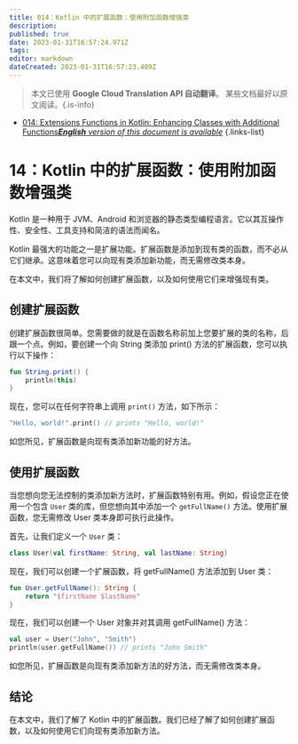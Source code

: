 ```yaml
---
title: 014：Kotlin 中的扩展函数：使用附加函数增强类
description: 
published: true
date: 2023-01-31T16:57:24.971Z
tags: 
editor: markdown
dateCreated: 2023-01-31T16:57:23.409Z
---
```


> 本文已使用 **Google Cloud Translation API 自动翻译**。
某些文档最好以原文阅读。{.is-info}

- [014: Extensions Functions in Kotlin: Enhancing Classes with Additional Functions***English** version of this document is available*](/en/Knowledge-base/Kotlin/Learning/014-extensions-functions-in-kotlin-enhancing-classes-with-additional-functions)
{.links-list}



# 14：Kotlin 中的扩展函数：使用附加函数增强类

Kotlin 是一种用于 JVM、Android 和浏览器的静态类型编程语言。它以其互操作性、安全性、工具支持和简洁的语法而闻名。

Kotlin 最强大的功能之一是扩展功能。扩展函数是添加到现有类的函数，而不必从它们继承。这意味着您可以向现有类添加新功能，而无需修改类本身。

在本文中，我们将了解如何创建扩展函数，以及如何使用它们来增强现有类。

## 创建扩展函数

创建扩展函数很简单。您需要做的就是在函数名称前加上您要扩展的类的名称，后跟一个点。例如，要创建一个向 String 类添加 print() 方法的扩展函数，您可以执行以下操作：

```kotlin
fun String.print() {
    println(this)
}
```

现在，您可以在任何字符串上调用 `print()` 方法，如下所示：

```kotlin
"Hello, world!".print() // prints "Hello, world!"
```

如您所见，扩展函数是向现有类添加新功能的好方法。

## 使用扩展函数

当您想向您无法控制的类添加新方法时，扩展函数特别有用。例如，假设您正在使用一个包含 `User` 类的库，但您想向其中添加一个 `getFullName()` 方法。使用扩展函数，您无需修改 User 类本身即可执行此操作。

首先，让我们定义一个 `User` 类：

```kotlin
class User(val firstName: String, val lastName: String)
```

现在，我们可以创建一个扩展函数，将 getFullName() 方法添加到 User 类：

```kotlin
fun User.getFullName(): String {
    return "$firstName $lastName"
}
```

现在，我们可以创建一个 User 对象并对其调用 getFullName() 方法：

```kotlin
val user = User("John", "Smith")
println(user.getFullName()) // prints "John Smith"
```

如您所见，扩展函数是向现有类添加新方法的好方法，而无需修改类本身。

## 结论

在本文中，我们了解了 Kotlin 中的扩展函数。我们已经了解了如何创建扩展函数，以及如何使用它们向现有类添加新方法。
